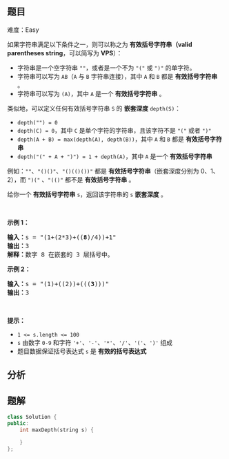 
## 题目
难度：Easy
<p>如果字符串满足以下条件之一，则可以称之为 <strong>有效括号字符串</strong><strong>（valid parentheses string</strong>，可以简写为 <strong>VPS</strong>）：</p>

<ul>
	<li>字符串是一个空字符串 <code>""</code>，或者是一个不为 <code>"("</code> 或 <code>")"</code> 的单字符。</li>
	<li>字符串可以写为 <code>AB</code>（<code>A</code> 与 <code>B</code>&nbsp;字符串连接），其中 <code>A</code> 和 <code>B</code> 都是 <strong>有效括号字符串</strong> 。</li>
	<li>字符串可以写为 <code>(A)</code>，其中 <code>A</code> 是一个 <strong>有效括号字符串</strong> 。</li>
</ul>

<p>类似地，可以定义任何有效括号字符串&nbsp;<code>S</code> 的 <strong>嵌套深度</strong> <code>depth(S)</code>：</p>

<ul>
	<li><code>depth("") = 0</code></li>
	<li><code>depth(C) = 0</code>，其中 <code>C</code> 是单个字符的字符串，且该字符不是 <code>"("</code> 或者 <code>")"</code></li>
	<li><code>depth(A + B) = max(depth(A), depth(B))</code>，其中 <code>A</code> 和 <code>B</code> 都是 <strong>有效括号字符串</strong></li>
	<li><code>depth("(" + A + ")") = 1 + depth(A)</code>，其中 <code>A</code> 是一个 <strong>有效括号字符串</strong></li>
</ul>

<p>例如：<code>""</code>、<code>"()()"</code>、<code>"()(()())"</code> 都是 <strong>有效括号字符串</strong>（嵌套深度分别为 0、1、2），而 <code>")("</code> 、<code>"(()"</code> 都不是 <strong>有效括号字符串</strong> 。</p>

<p>给你一个 <strong>有效括号字符串</strong> <code>s</code>，返回该字符串的<em> </em><code>s</code> <strong>嵌套深度</strong> 。</p>

<p>&nbsp;</p>

<p><strong>示例 1：</strong></p>

<pre>
<strong>输入：</strong>s = "(1+(2*3)+((<strong>8</strong>)/4))+1"
<strong>输出：</strong>3
<strong>解释：</strong>数字 8 在嵌套的 3 层括号中。
</pre>

<p><strong>示例 2：</strong></p>

<pre>
<strong>输入：</strong>s = "(1)+((2))+(((<strong>3</strong>)))"
<strong>输出：</strong>3
</pre>

<p>&nbsp;</p>

<p><strong>提示：</strong></p>

<ul>
	<li><code>1 &lt;= s.length &lt;= 100</code></li>
	<li><code>s</code> 由数字 <code>0-9</code> 和字符 <code>'+'</code>、<code>'-'</code>、<code>'*'</code>、<code>'/'</code>、<code>'('</code>、<code>')'</code> 组成</li>
	<li>题目数据保证括号表达式 <code>s</code> 是 <strong>有效的括号表达式</strong></li>
</ul>

## 分析

## 题解
```cpp
class Solution {
public:
    int maxDepth(string s) {

    }
};
```